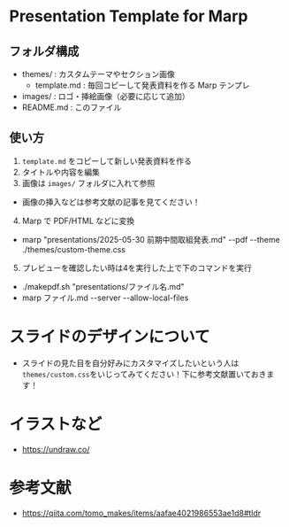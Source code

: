 # Presentation Template for Marp

## フォルダ構成

- themes/ : カスタムテーマやセクション画像
  - template.md : 毎回コピーして発表資料を作る Marp テンプレ
- images/ : ロゴ・挿絵画像（必要に応じて追加）
- README.md : このファイル

## 使い方

1. `template.md` をコピーして新しい発表資料を作る
2. タイトルや内容を編集
3. 画像は `images/` フォルダに入れて参照
  - 画像の挿入などは参考文献の記事を見てください！
4. Marp で PDF/HTML などに変換
  - marp "presentations/2025-05-30 前期中間取組発表.md" --pdf --theme ./themes/custom-theme.css
5. プレビューを確認したい時は4を実行した上で下のコマンドを実行
  - ./makepdf.sh "presentations/ファイル名.md"
  - marp ファイル.md --server --allow-local-files

# スライドのデザインについて
- スライドの見た目を自分好みにカスタマイズしたいという人は`themes/custom.css`をいじってみてください！下に参考文献置いておきます！

# イラストなど
- https://undraw.co/

# 参考文献
- https://qiita.com/tomo_makes/items/aafae4021986553ae1d8#tldr

